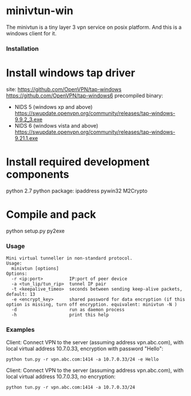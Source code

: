 # minivtun-win
The minivtun is a tiny layer 3 vpn service on posix platform.
And this is a windows client for it.

### Installation

# Install windows tap driver 
site: https://github.com/OpenVPN/tap-windows  https://github.com/OpenVPN/tap-windows6
precompiled binary:
* NIDS 5 (windows xp and above) https://swupdate.openvpn.org/community/releases/tap-windows-9.9.2_3.exe
* NIDS 6 (windows vista and above) https://swupdate.openvpn.org/community/releases/tap-windows-9.21.1.exe


# Install required development components
python 2.7
python package: ipaddress pywin32 M2Crypto

# Compile and pack
python setup.py py2exe

### Usage

    Mini virtual tunneller in non-standard protocol.
    Usage:
      minivtun [options]
    Options:
      -r <ip:port>          IP:port of peer device
      -a <tun_lip/tun_rip>  tunnel IP pair
      -t <keepalive_timeo>  seconds between sending keep-alive packets, default: 13
      -e <encrypt_key>      shared password for data encryption (if this option is missing, turn off encryption. equivalent: minivtun -N )
      -d                    run as daemon process
      -h                    print this help


### Examples

Client: Connect VPN to the server (assuming address vpn.abc.com), with local virtual address 10.7.0.33, encryption with password "Hello":

    python tun.py -r vpn.abc.com:1414 -a 10.7.0.33/24 -e Hello 

Client: Connect VPN to the server (assuming address vpn.abc.com), with local virtual address 10.7.0.33, no encryption:

    python tun.py -r vpn.abc.com:1414 -a 10.7.0.33/24 


